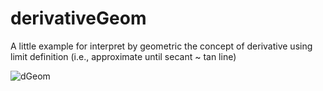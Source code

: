 # derivativeGeom
A little example for interpret by geometric the concept of derivative using limit definition (i.e., approximate until secant ~ tan line)

![dGeom](https://imgur.com/TEQsegc)

